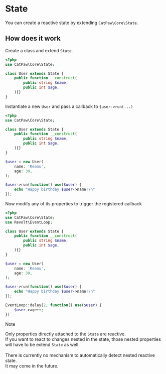# State

You can create a reactive state by extending `CatPaw\Core\State`.

## How does it work

Create a class and extend `State`.

```php
<?php
use CatPaw\Core\State;

class User extends State {
    public function __construct(
        public string $name,
        public int $age,
    ){}
}
```

Instantiate a new `User` and pass a callback to `$user->run(...)`

```php
<?php
use CatPaw\Core\State;

class User extends State {
    public function __construct(
        public string $name,
        public int $age,
    ){}
}

$user = new User(
    name: 'Keanu',
    age: 30,
);

$user->run(function() use($user) {
    echo "Happy birthday $user->name!\n"
});
```

Now modify any of its properties to trigger the registered callback

```php
<?php
use CatPaw\Core\State;
use Revolt\EventLoop;

class User extends State {
    public function __construct(
        public string $name,
        public int $age,
    ){}
}

$user = new User(
    name: 'Keanu',
    age: 30,
);

$user->run(function() use($user) {
    echo "Happy birthday $user->name!\n"
});

EventLoop::delay(2, function() use($user) {
    $user->age++;
})
```

> [!NOTE]
> Only properties directly attached to the `State` are reactive.\
> If you want to react to changes nested in the state, those nested properties will have to be extend `State` as well.\
> \
> There is currently no mechanism to automatically detect nested reactive state.\
> It may come in the future.
